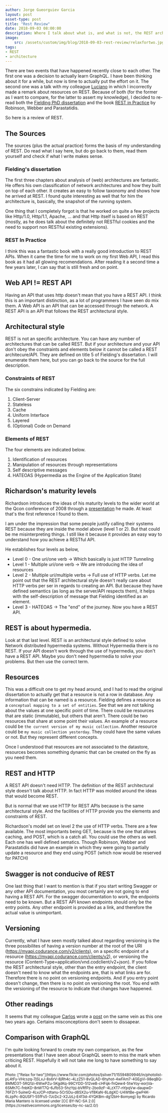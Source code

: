 ```yaml
---
author: Jorge Gueorguiev Garcia
layout: post
asset-type: post
title: "Rest Review"
date: 2018-09-03 08:00:00
description: Where I talk about what is, and what is not, the REST architecture.
image: 
    src: /assets/custom/img/blog/2018-09-03-rest-review/relaxfortwo.jpg
tags: 
- REST
- architecture
---
```


There are two events that have happened recently close to each other. The first one was a decision to actually learn GraphQL. I have been thinking about it for a while, but now is time to actually put the effort on it. The second one was a talk with my colleague [Luciano](https://codurance.com/publications/author/luciano-palma/) in which I incorrectly made a remark about resources on REST. Because of both (for the former as I want to compare, for the latter to assert my knowledge), I decided to re-read both the [Fielding PhD dissertation](https://www.ics.uci.edu/~fielding/pubs/dissertation/top.htm) and the book [REST in Practice](http://restinpractice.com/book/) by Robinson, Webber and Parastatidis.

So here is a review of REST.

## The Sources

The sources (plus the actual practice) forms the basis of my understanding of REST. Do read what I say here, but do go back to them, read them yourself and check if what I write makes sense.

### Fielding's dissertation

The first three chapters about analysis of (web) architectures are fantastic. He offers his own classification of network architectures and how they built on top of each other. It creates an easy to follow taxonomy and shows how he arrived at REST. I found quite interesting as well that for him the architecture is, basically, the snapshot of the running system.

One thing that I completely forgot is that he worked on quite a few projects like Http/1.0, Http/1.1, Apache, ... and that Http itself is based on REST (mostly, as he does talk about the definitely not RESTful cookies and the need to support non RESTful existing extensions).

### REST In Practice

I think this was a fantastic book with a really good introduction to REST APIs. When it came the time for me to work on my first Web API, I read this book as it had all glowing recomendations. After reading it a second time a few years later, I can say that is still fresh and on point.

## Web API != REST API

Having an API that uses http doesn't mean that you have a REST API. I think this is an important distinction, as a lot of programmers I have seen do mix them. A Web API is an API that can be accessed through the network. A REST API is an API that follows the REST architectural style.

## Architectural style
REST is not an specific architecture. You can have any number of architectures that can be called REST. But if your architecture and your API don't obey the constraints and elements below it cannot be called a REST architecure/API. They are defined on title 5 of Fielding's dissertation. I will enumerate them here, but you can go back to the source for the full description.

### Constraints of REST
The six constrains indicated by Fielding are:

1. Client-Server
2. Stateless
3. Cache
4. Uniform Interface
5. Layered 
6. (Optional) Code on Demand

###  Elements of REST
The four elements are indicated below.

1. Identification of resources
2. Manipulation of resources through representations
3. Self descriptive messages
4. HATEOAS (Hypermedia as the Engine of the Application State)

## Richardson's maturity levels

Richardson introduces the ideas of his maturity levels to the wider world at the Qcon conference of 2008 through a [presentation](https://www.crummy.com/writing/speaking/2008-QCon/) he made. At least that's the first reference I found to them.

I am under the impression that some people justify calling their systems REST because they are inside the model above (level 1 or 2). But that could be me misinterpreting things. I still like it because it provides an easy way to understand how you achieve a RESTful API.

He establishes four levels as below, 

* Level 0 - One uri/one verb -> Which basically is just HTTP Tunneling
* Level 1 - Multiple uri/one verb -> We are introducing the idea of resources
* Level 2 - Multiple uri/multiple verbs -> Full use of HTTP verbs. Let me point out that the REST architectural style doesn't really care about HTTP verbs per ser in regards to creating an API. But because they have defined semantics (as long as the server/API respects them), it helps with the self-description of message that Fielding identified as an element.
* Level 3 - HATEOAS -> The "end" of the journey. Now you have a REST API.

## REST is about hypermedia.

Look at that last level. REST is an architectural style defined to solve Network distributed hypermedia systems. Without Hypermedia there is no REST. If your API doesn't work through the use of hypermedia, you don't have a REST API. Maybe you don't need hypermedia to solve your problems. But then use the correct term.

## Resources

This was a difficult one to get my head around, and I had to read the original dissertation to actually get that a resource is not a row in database. Any information that can be named is a resource. Fielding defines a resource as a `conceptual mapping to a set of entities`. See that we are not talking about the values at one specific point of time. There could be resources that are static (immutable), but others that aren't. There could be two resources that share at some point their values. An example of a resource could be `the current version of my music collection`. Another resource could be `my music collection yesterday`. They could have the same values or not. But they represent different concepts.

Once I understood that resources are not associated to the datastore, resources becomes something dynamic that can be created on the fly as you need them.

## REST and HTTP

A REST API  doesn't need HTTP. The definition of the REST architectural style doesn't talk about HTTP. In fact HTTP was molded around the ideas that would become REST.

But is normal that we use HTTP for REST APIs because is the same architectural style. And the facilities of HTTP provide you the elements and constraints of REST.

Richardson's model set on level 2 the use of HTTP verbs. There are a few available. The most importants being GET, because is the one that allows caching, and POST, which is a catch all. You could use the others as well. Each one has well defined sematics. Though Robinson, Webber and Parastatidis did have an example in which they were going to partially update a resource and they end using POST (which now would be reserved for PATCH)

## Swagger is not conducive of REST

One last thing that I want to mention is that if you start writing Swagger or any other API documentation, you most certainly are not going to end having a REST API. For the swagger documentation to work, the endpoints need to be known. But a REST API known endpoints should only be the entry points. Any other endpoint is provided as a link, and therefore the actual value is unimportant.

## Versioning

Currently, what I have seen mostly talked about regarding versioning is the three possibilites of having a version number at the root of the URI (https://myapi.codurance.com/v2/clients), on a specific endpoint of a resource (https://myapi.codurance.com/clients/v2), or versioning the resource (Content-Type=application/vnd.codclient/v2+json). If you follow the REST architectural style, other than the entry endpoint, the client doesn't need to know what the endpoints are, that is what links are for. Therefore there is no point on versioning endpoints. And if you entry point doesn't change, then there is no point on versioning the root. You end with the versioning of the resource to indicate that changes have happened.

## Other readings

It seems that my colleague [Carlos](https://codurance.com/publications/author/carlos-morera-de-la-chica/) wrote a [post](https://codurance.com/2016/08/02/what-does-RESTful-really-mean/) on the same vein as this one two years ago. Certains misconceptions don't seem to dissapear. 

## Comparison with GraphQL

I'm quite looking forward to create my own comparison, as the few presentations that I have seen about GraphQL seem to miss the mark when criticing REST. Hopefully it will not take me long to have something to say about it.


<sub>
Photo: ["Relax for two"](https://www.flickr.com/photos/ljsilver71/15594809946/in/photolist-pL4tFy-VHcszq-7jSLxJ-8s6rV-8jRh4c-4LzZ51-8vQLAD-6hyhot-4wFAm7-4GEgVi-98eqBQ-8MMD3T-5RQ1zi-6WwPZu-5KgdKq-99CYDD-512veB-cHFqk-fnQew4-5twYoy-eorjVa-6SMh7C-fnbKD-8nWT7Q-6Jfb53-5hzYpj-bVRfPz-2bo9zF-4LzXT7-nYpqVw-daupwD-76FZr1-5uineQ-4LvJCP-rdtanu-5CrSDu-d8SX2u-Vf8KaN-6LdgXC-U4WtBe-gwP4K-6LzpPc-8QUSF1-55fFs5-7JcDc2-X2JzLj-E4f3d-4YQKBm-dg12bH-8omyeg) by Ricardo Maria Mantero is licensed under [CC BY-NC-SA 2.0](https://creativecommons.org/licenses/by-nc-sa/2.0/)
</sub>
